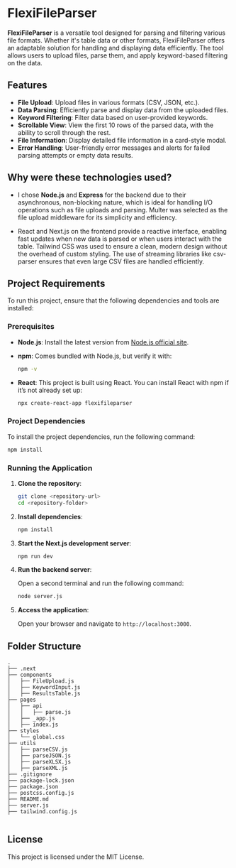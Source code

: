 
# FlexiFileParser

**FlexiFileParser** is a versatile tool designed for parsing and filtering various file formats. Whether it's table data or other formats, FlexiFileParser offers an adaptable solution for handling and displaying data efficiently. The tool allows users to upload files, parse them, and apply keyword-based filtering on the data.

## Features

- **File Upload**: Upload files in various formats (CSV, JSON, etc.).
- **Data Parsing**: Efficiently parse and display data from the uploaded files.
- **Keyword Filtering**: Filter data based on user-provided keywords.
- **Scrollable View**: View the first 10 rows of the parsed data, with the ability to scroll through the rest.
- **File Information**: Display detailed file information in a card-style modal.
- **Error Handling**: User-friendly error messages and alerts for failed parsing attempts or empty data results.
## Why were these technologies used?
- I chose **Node.js** and **Express** for the backend due to their asynchronous, non-blocking nature, which is ideal for handling I/O operations such as file uploads and parsing. Multer was selected as the file upload middleware for its simplicity and efficiency. 

- React and Next.js on the frontend provide a reactive interface, enabling fast updates when new data is parsed or when users interact with the table. Tailwind CSS was used to ensure a clean, modern design without the overhead of custom styling. The use of streaming libraries like csv-parser ensures that even large CSV files are handled efficiently.
## Project Requirements

To run this project, ensure that the following dependencies and tools are installed:

### Prerequisites

- **Node.js**: Install the latest version from [Node.js official site](https://nodejs.org/).
- **npm**: Comes bundled with Node.js, but verify it with:

  ```bash
  npm -v
  ```

- **React**: This project is built using React. You can install React with npm if it’s not already set up:

  ```bash
  npx create-react-app flexifileparser
  ```

### Project Dependencies

To install the project dependencies, run the following command:

```bash
npm install
```


### Running the Application

1. **Clone the repository**:

   ```bash
   git clone <repository-url>
   cd <repository-folder>
   ```

2. **Install dependencies**:

   ```bash
   npm install
   ```

3. **Start the Next.js development server**:

   ```bash
   npm run dev
   ```

4. **Run the backend server**:

   Open a second terminal and run the following command:

   ```bash
   node server.js
   ```

5. **Access the application**:

   Open your browser and navigate to `http://localhost:3000`.

## Folder Structure

```plaintext
.
├── .next
├── components
│   ├── FileUpload.js
│   ├── KeywordInput.js
│   ├── ResultsTable.js
├── pages
│   ├── api
│   │   ├── parse.js
│   ├── _app.js
│   ├── index.js
├── styles
│   └── global.css
├── utils
│   ├── parseCSV.js
│   ├── parseJSON.js
│   ├── parseXLSX.js
│   ├── parseXML.js
├── .gitignore
├── package-lock.json
├── package.json
├── postcss.config.js
├── README.md
├── server.js
├── tailwind.config.js
                 
```



## License

This project is licensed under the MIT License.
